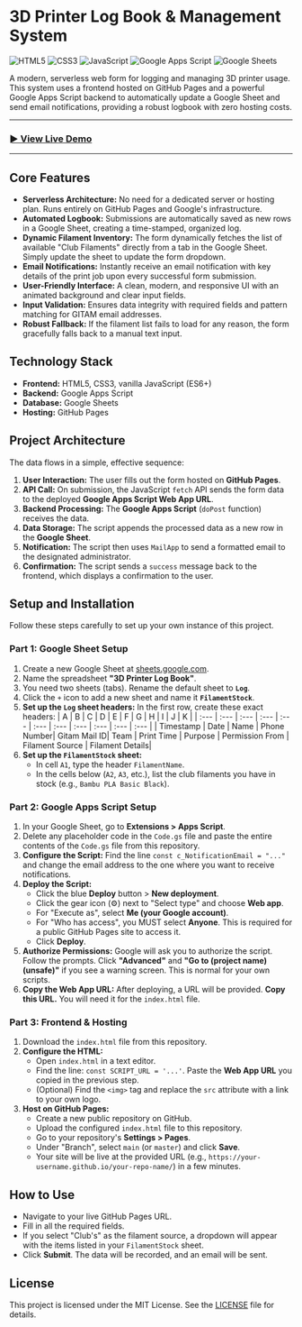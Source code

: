 # 3D Printer Log Book & Management System

![HTML5](https://img.shields.io/badge/html5-%23E34F26.svg?style=for-the-badge&logo=html5&logoColor=white)
![CSS3](https://img.shields.io/badge/css3-%231572B6.svg?style=for-the-badge&logo=css3&logoColor=white)
![JavaScript](https://img.shields.io/badge/javascript-%23323330.svg?style=for-the-badge&logo=javascript&logoColor=%23F7DF1E)
![Google Apps Script](https://img.shields.io/badge/Google%20Apps%20Script-4285F4?style=for-the-badge&logo=google&logoColor=white)
![Google Sheets](https://img.shields.io/badge/Google%20Sheets-34A853?style=for-the-badge&logo=google-sheets&logoColor=white)

A modern, serverless web form for logging and managing 3D printer usage. This system uses a frontend hosted on GitHub Pages and a powerful Google Apps Script backend to automatically update a Google Sheet and send email notifications, providing a robust logbook with zero hosting costs.

---

### **[► View Live Demo](https://g-electra.github.io/3D-Printer-Log-Form/)** 

---
## Core Features

-   **Serverless Architecture:** No need for a dedicated server or hosting plan. Runs entirely on GitHub Pages and Google's infrastructure.
-   **Automated Logbook:** Submissions are automatically saved as new rows in a Google Sheet, creating a time-stamped, organized log.
-   **Dynamic Filament Inventory:** The form dynamically fetches the list of available "Club Filaments" directly from a tab in the Google Sheet. Simply update the sheet to update the form dropdown.
-   **Email Notifications:** Instantly receive an email notification with key details of the print job upon every successful form submission.
-   **User-Friendly Interface:** A clean, modern, and responsive UI with an animated background and clear input fields.
-   **Input Validation:** Ensures data integrity with required fields and pattern matching for GITAM email addresses.
-   **Robust Fallback:** If the filament list fails to load for any reason, the form gracefully falls back to a manual text input.

## Technology Stack

-   **Frontend:** HTML5, CSS3, vanilla JavaScript (ES6+)
-   **Backend:** Google Apps Script
-   **Database:** Google Sheets
-   **Hosting:** GitHub Pages

## Project Architecture

The data flows in a simple, effective sequence:

1.  **User Interaction:** The user fills out the form hosted on **GitHub Pages**.
2.  **API Call:** On submission, the JavaScript `fetch` API sends the form data to the deployed **Google Apps Script Web App URL**.
3.  **Backend Processing:** The **Google Apps Script** (`doPost` function) receives the data.
4.  **Data Storage:** The script appends the processed data as a new row in the **Google Sheet**.
5.  **Notification:** The script then uses `MailApp` to send a formatted email to the designated administrator.
6.  **Confirmation:** The script sends a `success` message back to the frontend, which displays a confirmation to the user.

## Setup and Installation

Follow these steps carefully to set up your own instance of this project.

### Part 1: Google Sheet Setup

1.  Create a new Google Sheet at [sheets.google.com](https://sheets.google.com).
2.  Name the spreadsheet **"3D Printer Log Book"**.
3.  You need two sheets (tabs). Rename the default sheet to **`Log`**.
4.  Click the `+` icon to add a new sheet and name it **`FilamentStock`**.
5.  **Set up the `Log` sheet headers:** In the first row, create these exact headers:
    | A | B | C | D | E | F | G | H | I | J | K |
    | :--- | :--- | :--- | :--- | :--- | :--- | :--- | :--- | :--- | :--- | :--- |
    | Timestamp | Date | Name | Phone Number| Gitam Mail ID| Team | Print Time | Purpose | Permission From | Filament Source | Filament Details|
6.  **Set up the `FilamentStock` sheet:**
    -   In cell `A1`, type the header `FilamentName`.
    -   In the cells below (`A2`, `A3`, etc.), list the club filaments you have in stock (e.g., `Bambu PLA Basic Black`).

### Part 2: Google Apps Script Setup

1.  In your Google Sheet, go to **Extensions > Apps Script**.
2.  Delete any placeholder code in the `Code.gs` file and paste the entire contents of the `Code.gs` file from this repository.
3.  **Configure the Script:** Find the line `const c_NotificationEmail = "..."` and change the email address to the one where you want to receive notifications.
4.  **Deploy the Script:**
    -   Click the blue **Deploy** button > **New deployment**.
    -   Click the gear icon (⚙️) next to "Select type" and choose **Web app**.
    -   For "Execute as", select **Me (your Google account)**.
    -   For "Who has access", you MUST select **Anyone**. This is required for a public GitHub Pages site to access it.
    -   Click **Deploy**.
5.  **Authorize Permissions:** Google will ask you to authorize the script. Follow the prompts. Click **"Advanced"** and **"Go to (project name) (unsafe)"** if you see a warning screen. This is normal for your own scripts.
6.  **Copy the Web App URL:** After deploying, a URL will be provided. **Copy this URL.** You will need it for the `index.html` file.

### Part 3: Frontend & Hosting

1.  Download the `index.html` file from this repository.
2.  **Configure the HTML:**
    -   Open `index.html` in a text editor.
    -   Find the line: `const SCRIPT_URL = '...'`. Paste the **Web App URL** you copied in the previous step.
    -   (Optional) Find the `<img>` tag and replace the `src` attribute with a link to your own logo.
3.  **Host on GitHub Pages:**
    -   Create a new public repository on GitHub.
    -   Upload the configured `index.html` file to this repository.
    -   Go to your repository's **Settings > Pages**.
    -   Under "Branch", select `main` (or `master`) and click **Save**.
    -   Your site will be live at the provided URL (e.g., `https://your-username.github.io/your-repo-name/`) in a few minutes.

## How to Use

-   Navigate to your live GitHub Pages URL.
-   Fill in all the required fields.
-   If you select "Club's" as the filament source, a dropdown will appear with the items listed in your `FilamentStock` sheet.
-   Click **Submit**. The data will be recorded, and an email will be sent.

## License

This project is licensed under the MIT License. See the [LICENSE](LICENSE) file for details.
